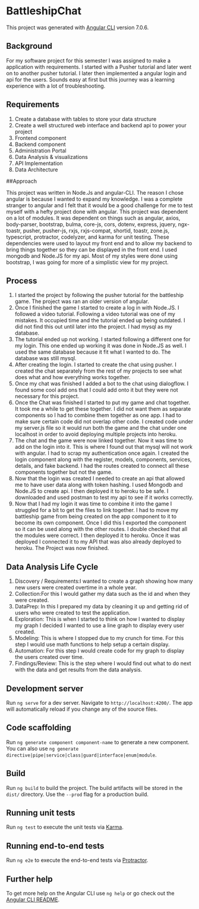# BattleshipChat

This project was generated with [Angular CLI](https://github.com/angular/angular-cli) version 7.0.6.

## Background

For my software project for this semester I was assigned to make a application with requirements. I started with a Pusher tutorial and later went on to another pusher tutorial. I later then implemented a angular login and api for the users. Sounds easy at first but this journey was a learning experience with a lot of troubleshooting.

## Requirements

1. Create a database with tables to store your data structure
2. Create a well structured web interface and backend api to power your project
3. Frontend component
4. Backend component
5. Administration Portal
6. Data Analysis & visualizations
7. API Implementation
8. Data Architecture

##Approach

This project was written in Node.Js and angular-CLI. The reason I chose angular is because I wanted to expand my knowledge. I was a complete stranger to angular and I felt that it would be a good challenge for me to test myself with a hefty project done with angular. This project was dependent on a lot of modules. It was dependent on things such as angular, axios, body-parser, bootstrap, bulma, core-js, cors, dotenv, express, jquery, ngx-toastr, pusher, pusher-js, rxjs, rxjs-compat, shortid, toastr, zone.js, typescript, protractor, codelyzer, and karma for unit testing. These dependencies were used to layout my front end and to allow my backend to bring things together so they can be displayed in the front end. I used mongodb and Node.JS for my api. Most of my styles were done using bootstrap, I was going for more of a simplistic view for my project.

## Process

1. I started the project by following the pusher tutorial for the battleship game. The project was ran an older version of angular.
2. Once I finished the game I started to create a log in with Node.JS. I followed a video tutorial. Following a video tutorial was one of my mistakes. It occupied time and the tutorial ended up being outdated. I did not find this out until later into the project. I had mysql as my database.
3. The tutorial ended up not working. I started following a different one for my login. This one ended up working it was done in Node.JS as well. I used the same database because it fit what I wanted to do. The database was still mysql.
4. After creating the login. I started to create the chat using pusher. I created the chat separately from the rest of my projects to see what does what and how everything works together.
5. Once my chat was finished I added a bot to the chat using dialogflow. I found some cool add ons that I could add onto it but they were not necessary for this project.
6. Once the Chat was finished I started to put my game and chat together. It took me a while to get these together. I did not want them as separate components so I had to combine them together as one app. I had to make sure certain code did not overlap other code. I created code under my server.js file so it would run both the game and the chat under one localhost in order to avoid deploying multiple projects into heroku.
7. The chat and the game were now linked together. Now it was time to add on the login into it. This is where I found out that mysql will not work with angular. I had to scrap my authentication once again. I created the login component along with the register, models, components, services, details, and fake backend. I had the routes created to connect all these components together but not the game.
8. Now that the login was created I needed to create an api that allowed me to have user data along with token hashing. I used Mongodb and Node.JS to create api. I then deployed it to heroku to be safe. I downloaded and used postman to test my api to see if it works correctly.
9. Now that I had my login it was time to combine it into the game I struggled for a bit to get the files to link together. I had to move my battleship game from being created on the app component to it to become its own component. Once I did this I exported the component so it can be used along with the other routes. I double checked that all the modules were correct. I then deployed it to heroku. Once it was deployed I connected it to my API that was also already deployed to heroku. The Project was now finished.

## Data Analysis Life Cycle

1. Discovery / Requirements:I wanted to create a graph showing how many new users were created overtime in a whole year.
2. Collection:For this I would gather my data such as the id and when they were created.
3. DataPrep: In this I prepared my data by cleaning it up and getting rid of users who were created to test the application.
4. Exploration: This is when I started to think on how I wanted to display my graph I decided I wanted to use a line graph to display every user created.
5. Modeling: This is where I stopped due to my crunch for time. For this step I would use math functions to help setup a certain display.
6. Automation: For this step I would create code for my graph to display the users created over time.
7. Findings/Review: This is the step where I would find out what to do next with the data and get results from the data analysis.
## Development server

Run `ng serve` for a dev server. Navigate to `http://localhost:4200/`. The app will automatically reload if you change any of the source files.

## Code scaffolding

Run `ng generate component component-name` to generate a new component. You can also use `ng generate directive|pipe|service|class|guard|interface|enum|module`.

## Build

Run `ng build` to build the project. The build artifacts will be stored in the `dist/` directory. Use the `--prod` flag for a production build.

## Running unit tests

Run `ng test` to execute the unit tests via [Karma](https://karma-runner.github.io).

## Running end-to-end tests

Run `ng e2e` to execute the end-to-end tests via [Protractor](http://www.protractortest.org/).

## Further help

To get more help on the Angular CLI use `ng help` or go check out the [Angular CLI README](https://github.com/angular/angular-cli/blob/master/README.md).
